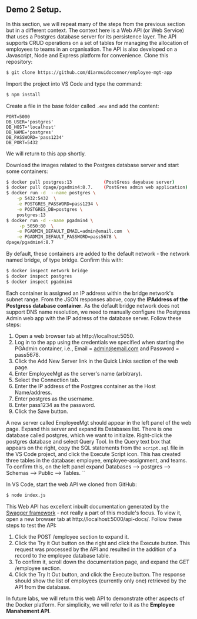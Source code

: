 ## Demo 2 Setup.

In this section, we will repeat many of the steps from the previous section but in a different context. The context here is a Web API (or Web Service) that uses a Postgres database server for its persistence layer. The API supports CRUD operations on a set of tables for managing the allocation of employees to teams in an organisation. The API is also developed on a Javascript, Node and Express platform for convenience. Clone this repository:
~~~bash
$ git clone https://github.com/diarmuidoconnor/employee-mgt-app
~~~
Import the project into VS Code and type the command:
~~~bash
$ npm install
~~~
Create a file in the base folder called `.env` and add the content:
~~~
PORT=5000
DB_USER='postgres'
DB_HOST='localhost'
DB_NAME='postgres'
DB_PASSWORD='pass1234'
DB_PORT=5432
~~~
We will return to this app shortly.

Download the images related to the Postgres database server and start some containers:
~~~bash
$ docker pull postgres:13            (PostGress dayabase server)
$ docker pull dpage/pgadmin4:8.7.    (PostGres admin web application)
$ docker run -d  --name postgres \
    -p 5432:5432  \
    -e POSTGRES_PASSWORD=pass1234 \
    -e POSTGRES_DB=postgres \
    postgres:13
$ docker run -d --name pgadmin4 \
     -p 5050:80  \
    -e PGADMIN_DEFAULT_EMAIL=admin@email.com  \
    -e PGADMIN_DEFAULT_PASSWORD=pass5678 \
dpage/pgadmin4:8.7
~~~
By default, these containers are added to the default network - the network named bridge, of  type bridge. Confirm this with:
~~~bash
$ docker inspect network bridge
$ docker inspect postgres
$ docker inspect pgadmin4
~~~

Each container is assigned an IP address within the bridge network's subnet range. From the JSON responses above, copy the __IPAddress of the Postgress database container__. As the default bridge network does not support DNS name resolution, we need to manually configure the Postgress Admin web app with the IP address of the database server. Follow these steps:

1. Open a web browser tab at http://localhost:5050.
1. Log in to the app using the credentials we specified when starting the PGAdmin container, i.e., Email = admin@email.com and Password = pass5678.
1. Click the Add New Server link in the Quick Links section of the web page.
1. Enter EmployeeMgt as the server's name (arbitrary).
1. Select the Connection tab.
1. Enter the IP address of the Postgres container as the Host Name/address.
1. Enter postgres as the username.
1. Enter pass1234 as the password.
1. Click the Save button.

A new server called EmployeeMgt should appear in the left panel of the web page. Expand this server and expand its Databases list. There is one database called postgres, which we want to initialize. Right-click the postgres database and select Query Tool. In the Query text box that appears on the right, copy the SQL statements from the `script.sql` file in the VS Code project, and click the Execute Script icon. This has created three tables in the database: employee, employee-assignment, and teams. To confirm this, on the left panel expand Databases --> postgres --> Schemas --> Public --> Tables.   ``

In VS Code, start the web API we cloned from GitHub:
~~~bash
$ node index.js
~~~
This Web API has excellent inbuilt documentation generated by the [Swagger framework][swg] - not really a part of this module's focus. To view it, open a new browser tab at http://localhost:5000/api-docs/. Follow these steps to test the API:

1. Click the POST /employee section to expand it.
1. Click the Try it Out button on the right and click the Execute button. This request was processed by the API and resulted in the addition of a record to the employee database table. 
1. To confirm it, scroll down the documentation page, and expand the GET /employee section.
1. Click the Try It Out button, and click the Execute button. The response should show the list of employees (currently only one) retrieved by the API from the database.

In future labs, we will return this web API to demonstrate other aspects of the Docker platform. For simplicity, we will refer to it as the __Employee Manahement API__.

[swg]: https://swagger.io/